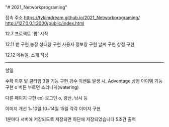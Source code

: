 "# 2021_Networkprograming"

접속 주소
https://tykimdream.github.io/2021_Networkprograming/
http://127.0.0.1:3000/public/index.html

12.7
프로젝트 '팜' 시작

12.11
밭 구현
농장 상태창 구현
사용자 정보창 구현
날씨 구현
상점 구현

12.12
메뉴얼, 소개 작성

---

할일

수확 이후 밭 쿨타임 3일 기능 구현
강수 이벤트 발생 시, Adventage
상점 아이템 기능 구현 o
버튼 누르면 소리나게(watering)

다른 페이지 구현
ex) 로그인 o, 광산, 낚시 등

이미지 개선
1~10일 10~14일 15일 각각 이미지 구현

1분마다 서버에 저장되도록
저장되면 하단에 저장되었습니다 5초간 출력
